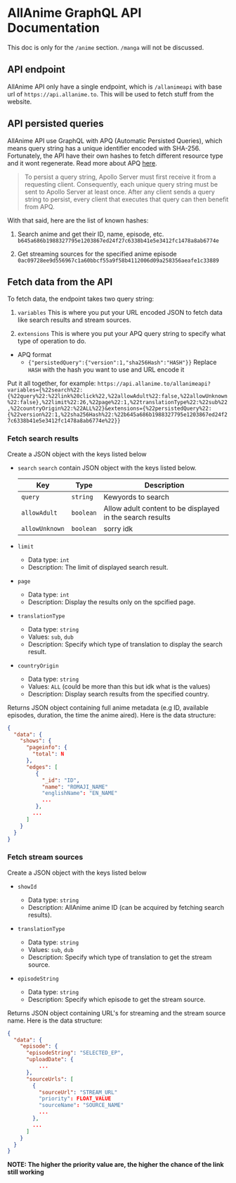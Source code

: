 # AllAnime GraphQL API Documentation
This doc is only for the `/anime` section. `/manga` will not be discussed.

## API endpoint
AllAnime API only have a single endpoint, which is `/allanimeapi` with base url of `https://api.allanime.to`. This will be used to fetch stuff from the website.

## API persisted queries
AllAnime API use GraphQL with APQ (Automatic Persisted Queries), which means query string has a unique identifier encoded with SHA-256. Fortunately, the API have their own hashes to fetch different resource type and it wont regenerate. Read more about APQ [here](https://www.apollographql.com/docs/apollo-server/performance/apq/).

> To persist a query string, Apollo Server must first receive it from a requesting client.
> Consequently, each unique query string must be sent to Apollo Server at least once.
> After any client sends a query string to persist, every client that executes that query can then benefit from APQ.

With that said, here are the list of known hashes:

1. Search anime and get their ID, name, episode, etc.
`b645a686b1988327795e1203867ed24f27c6338b41e5e3412fc1478a8ab6774e`

2. Get streaming sources for the specified anime episode
`0ac09728ee9d556967c1a60bbcf55a9f58b4112006d09a258356aeafe1c33889`

## Fetch data from the API
To fetch data, the endpoint takes two query string:

1. `variables`
This is where you put your URL encoded JSON to fetch data like search results and stream sources.

2. `extensions`
This is where you put your APQ query string to specify what type of operation to do.

  * APQ format
    * `{"persistedQuery":{"version":1,"sha256Hash":"HASH"}}`
    Replace `HASH` with the hash you want to use and URL encode it

Put it all together, for example:
`https://api.allanime.to/allanimeapi?variables={%22search%22:{%22query%22:%22link%20click%22,%22allowAdult%22:false,%22allowUnknown%22:false},%22limit%22:26,%22page%22:1,%22translationType%22:%22sub%22,%22countryOrigin%22:%22ALL%22}&extensions={%22persistedQuery%22:{%22version%22:1,%22sha256Hash%22:%22b645a686b1988327795e1203867ed24f27c6338b41e5e3412fc1478a8ab6774e%22}}`

### Fetch search results
Create a JSON object with the keys listed below

* `search`
  `search` contain JSON object with the keys listed below.

  | Key | Type | Description |
  | ----- | ---- | -----------
  | `query` | `string` | Kewyords to search |
  | `allowAdult` | `boolean` | Allow adult content to be displayed in the search results |
  | `allowUnknown` | `boolean` | sorry idk |

* `limit`
  * Data type: `int`
  * Description: The limit of displayed search result.

* `page`
  * Data type: `int`
  * Description: Display the results only on the spcified page.

* `translationType`
  * Data type: `string`
  * Values: `sub`, `dub`
  * Description: Specify which type of translation to display the search result.

* `countryOrigin`
  * Data type: `string`
  * Values: `ALL` (could be more than this but idk what is the values)
  * Description: Display search results from the specified country.

Returns JSON object containing full anime metadata (e.g ID, available episodes, duration, the time the anime aired). Here is the data structure:

```json
{
  "data": {
    "shows": {
      "pageinfo": {
        "total": N
      },
      "edges": [
         {
           "_id": "ID",
           "name": "ROMAJI_NAME"
           "englishName": "EN_NAME"
           ...
         },
        ...
      ]
    }
  }
}
```

### Fetch stream sources
Create a JSON object with the keys listed below

* `showId`
  * Data type: `string`
  * Description: AllAnime anime ID (can be acquired by fetching search results).

* `translationType`
  * Data type: `string`
  * Values: `sub`, `dub`
  * Description: Specify which type of translation to get the stream source.

* `episodeString`
  * Data type: `string`
  * Description: Specify which episode to get the stream source.

Returns JSON object containing URL's for streaming and the stream source name. Here is the data structure:

```json
{
  "data": {
    "episode": {
      "episodeString": "SELECTED_EP",
      "uploadDate": {
          ...
      },
      "sourceUrls": [
        {
          "sourceUrl": "STREAM_URL"
          "priority": FLOAT_VALUE
          "sourceName": "SOURCE_NAME"
          ...
        },
        ...
      ]
    }
  }
}
```

**NOTE: The higher the priority value are, the higher the chance of the link still working**
